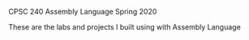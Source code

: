 CPSC 240 Assembly Language
Spring 2020

These are the labs and projects I built using with Assembly Language
